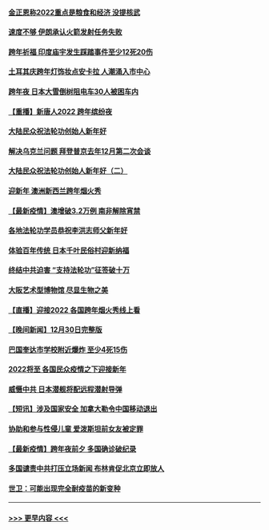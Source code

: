 #### [金正恩称2022重点是粮食和经济 没提核武](../pages/prog202/a103309198.md?t=01012150) 
#### [速度不够 伊朗承认火箭发射任务失败](../pages/prog202/a103309195.md?t=01012150) 
#### [跨年祈福 印度庙宇发生踩踏事件至少12死20伤](../pages/prog202/a103309146.md?t=01012150) 
#### [土耳其庆跨年灯饰妆点安卡拉 人潮涌入市中心](../pages/prog202/a103309054.md?t=01012150) 
#### [跨年夜 日本大雪倒树阻电车30人被困车内](../pages/prog202/a103309019.md?t=01012150) 
#### [【重播】新唐人2022 跨年缤纷夜](../pages/prog202/a103303736.md?t=01012150) 
#### [大陆民众祝法轮功创始人新年好](../pages/prog202/a103308650.md?t=01012150) 
#### [解决乌克兰问题 拜登普京去年12月第二次会谈](../pages/prog202/a103308858.md?t=01012150) 
#### [大陆民众祝法轮功创始人新年好（二）](../pages/prog202/a103308646.md?t=01012150) 
#### [迎新年 澳洲新西兰跨年烟火秀](../pages/prog202/a103308706.md?t=01012150) 
#### [【最新疫情】澳增破3.2万例 南非解除宵禁](../pages/prog202/a103308683.md?t=01012150) 
#### [各地法轮功学员恭祝李洪志师父新年好](../pages/prog202/a103308618.md?t=01012150) 
#### [体验百年传统 日本千叶民俗村迎新纳福](../pages/prog202/a103308484.md?t=01012150) 
#### [终结中共迫害 “支持法轮功”征签破十万](../pages/prog202/a103308597.md?t=01012150) 
#### [大阪艺术型博物馆 尽显生物之美](../pages/prog202/a103308384.md?t=01012150) 
#### [【直播】迎接2022 各国跨年烟火秀线上看](../pages/prog202/a103308120.md?t=01012150) 
#### [【晚间新闻】12月30日完整版](../pages/prog202/a103307967.md?t=01012150) 
#### [巴国奎达市学校附近爆炸 至少4死15伤](../pages/prog202/a103307970.md?t=01012150) 
#### [2022将至 各国民众疫情之下迎接新年](../pages/prog202/a103307787.md?t=01012150) 
#### [威慑中共 日本潜舰将配远程潜射导弹](../pages/prog202/a103307756.md?t=01012150) 
#### [【短讯】涉及国家安全 加拿大勒令中国移动退出](../pages/prog202/a103307497.md?t=01012150) 
#### [协助和参与性侵儿童 爱泼斯坦前女友被定罪](../pages/prog202/a103307555.md?t=01012150) 
#### [【最新疫情】跨年夜前夕 多国确诊破纪录](../pages/prog202/a103307514.md?t=01012150) 
#### [多国谴责中共打压立场新闻 布林肯促北京立即放人](../pages/prog202/a103307473.md?t=01012150) 
#### [世卫：可能出现完全耐疫苗的新变种](../pages/prog202/a103306914.md?t=01012150) 

----
#### [ >>> 更早内容 <<< ](../indexes/prog202-earlier.md)

